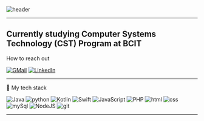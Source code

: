 ![header](https://capsule-render.vercel.app/api?type=waving&color=gradient&height=300&section=header&text=Taylor%20Ji&fontSize=90&animation=twinkling)

---
Currently studying Computer Systems Technology (CST) Program at BCIT 
---
How to reach out

[![GMail](	https://img.shields.io/badge/Gmail-D14836?style=for-the-badge&logo=gmail&logoColor=white)](taylor.ji719@gmail.com)
[![LinkedIn](https://img.shields.io/badge/LinkedIn-0077B5?style=for-the-badge&logo=linkedin&logoColor=white)](https://www.linkedin.com/in/taylor-ji/)

---
🧰 My tech stack

![Java](https://img.shields.io/badge/Java-ED8B00?style=for-the-badge&logo=openjdk&logoColor=white)
![python](https://img.shields.io/badge/Python-3776AB?style=for-the-badge&logo=python&logoColor=white)
![Kotlin](https://img.shields.io/badge/Kotlin-0095D5?&style=for-the-badge&logo=kotlin&logoColor=white)
![Swift](https://img.shields.io/badge/Swift-FA7343?style=for-the-badge&logo=swift&logoColor=white)
![JavaScript](https://img.shields.io/badge/JavaScript-F7DF1E?style=for-the-badge&logo=JavaScript&logoColor=white)
![PHP](https://img.shields.io/badge/PHP-777BB4?style=for-the-badge&logo=php&logoColor=white)
![html](https://img.shields.io/badge/HTML5-E34F26?style=for-the-badge&logo=html5&logoColor=white)
![css](https://img.shields.io/badge/CSS-239120?&style=for-the-badge&logo=css3&logoColor=white)
![mySql](https://img.shields.io/badge/MySQL-00000F?style=for-the-badge&logo=mysql&logoColor=white)
![NodeJS](https://img.shields.io/badge/Node.js-43853D?style=for-the-badge&logo=node.js&logoColor=white)
![git](https://img.shields.io/badge/GIT-E44C30?style=for-the-badge&logo=git&logoColor=white)


---

<!-- [![Top Langs](https://github-readme-stats.vercel.app/api/top-langs/?username=TaylorJi)](https://github.com/TaylorJi/github-readme-stats) -->


<!---
TaylorJi/TaylorJi is a ✨ special ✨ repository because its `README.md` (this file) appears on your GitHub profile.
You can click the Preview link to take a look at your changes.
--->
